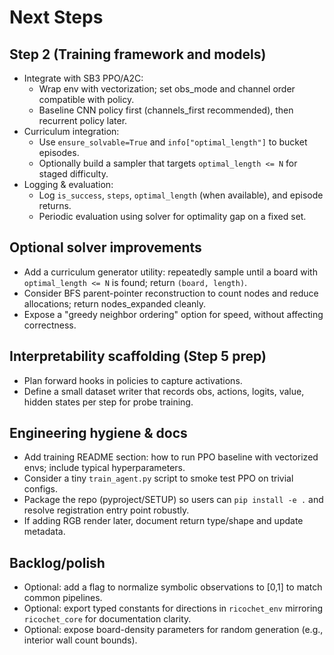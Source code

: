 # Next Steps

## Step 2 (Training framework and models)
- Integrate with SB3 PPO/A2C:
  - Wrap env with vectorization; set obs_mode and channel order compatible with policy.
  - Baseline CNN policy first (channels_first recommended), then recurrent policy later.
- Curriculum integration:
  - Use `ensure_solvable=True` and `info["optimal_length"]` to bucket episodes.
  - Optionally build a sampler that targets `optimal_length <= N` for staged difficulty.
- Logging & evaluation:
  - Log `is_success`, `steps`, `optimal_length` (when available), and episode returns.
  - Periodic evaluation using solver for optimality gap on a fixed set.

## Optional solver improvements
- Add a curriculum generator utility: repeatedly sample until a board with `optimal_length <= N` is found; return `(board, length)`.
- Consider BFS parent-pointer reconstruction to count nodes and reduce allocations; return nodes_expanded cleanly.
- Expose a "greedy neighbor ordering" option for speed, without affecting correctness.

## Interpretability scaffolding (Step 5 prep)
- Plan forward hooks in policies to capture activations.
- Define a small dataset writer that records obs, actions, logits, value, hidden states per step for probe training.

## Engineering hygiene & docs
- Add training README section: how to run PPO baseline with vectorized envs; include typical hyperparameters.
- Consider a tiny `train_agent.py` script to smoke test PPO on trivial configs.
- Package the repo (pyproject/SETUP) so users can `pip install -e .` and resolve registration entry point robustly.
- If adding RGB render later, document return type/shape and update metadata.

## Backlog/polish
- Optional: add a flag to normalize symbolic observations to [0,1] to match common pipelines.
- Optional: export typed constants for directions in `ricochet_env` mirroring `ricochet_core` for documentation clarity.
- Optional: expose board-density parameters for random generation (e.g., interior wall count bounds).

